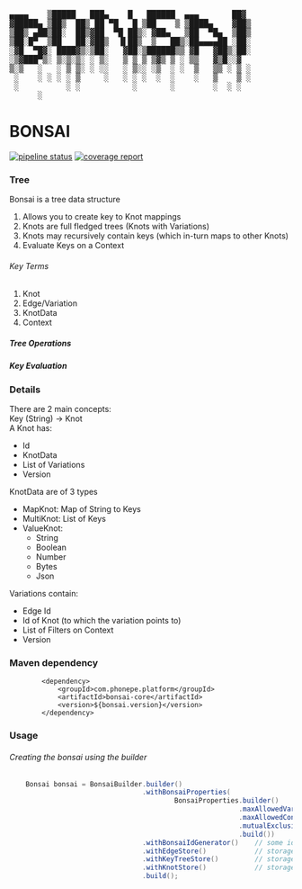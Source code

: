 <pre> 
▄▄▄▄    ▒█████   ███▄    █   ██████  ▄▄▄       ██▓
▓█████▄ ▒██▒  ██▒ ██ ▀█   █ ▒██    ▒ ▒████▄    ▓██▒
▒██▒ ▄██▒██░  ██▒▓██  ▀█ ██▒░ ▓██▄   ▒██  ▀█▄  ▒██▒
▒██░█▀  ▒██   ██░▓██▒  ▐▌██▒  ▒   ██▒░██▄▄▄▄██ ░██░
░▓█  ▀█▓░ ████▓▒░▒██░   ▓██░▒██████▒▒ ▓█   ▓██▒░██░
░▒▓███▀▒░ ▒░▒░▒░ ░ ▒░   ▒ ▒ ▒ ▒▓▒ ▒ ░ ▒▒   ▓▒█░░▓  
▒░▒   ░   ░ ▒ ▒░ ░ ░░   ░ ▒░░ ░▒  ░ ░  ▒   ▒▒ ░ ▒ ░
 ░    ░ ░ ░ ░ ▒     ░   ░ ░ ░  ░  ░    ░   ▒    ▒ ░
 ░          ░ ░           ░       ░        ░  ░ ░  
      ░                                            
</pre>
      


# BONSAI
[![pipeline status](https://gitlab.phonepe.com/platform/bonsai/badges/develop/pipeline.svg)](https://gitlab.phonepe.com/platform/bonsai/commits/develop)
[![coverage report](https://gitlab.phonepe.com/platform/bonsai/badges/develop/coverage.svg)](https://gitlab.phonepe.com/platform/bonsai/commits/develop)


### Tree
Bonsai is a tree data structure
1. Allows you to create key to Knot mappings
2. Knots are full fledged trees (Knots with Variations)
3. Knots may recursively contain keys (which in-turn maps to other Knots)
4. Evaluate Keys on a Context

###### Key Terms
1. Knot
2. Edge/Variation
3. KnotData
4. Context
	

##### Tree Operations

##### Key Evaluation

### Details
There are 2 main concepts:<br>
Key (String) -> Knot <br>
A Knot has:
- Id
- KnotData
- List of Variations
- Version

KnotData are of 3 types
- MapKnot: Map of String to Keys
- MultiKnot: List of Keys
- ValueKnot:
	- String
	- Boolean
	- Number
	- Bytes
	- Json

Variations contain:
- Edge Id
- Id of Knot (to which the variation points to)
- List of Filters on Context
- Version


### Maven dependency
```
        <dependency>
            <groupId>com.phonepe.platform</groupId>
            <artifactId>bonsai-core</artifactId>
            <version>${bonsai.version}</version>
        </dependency>
```

### Usage

###### Creating the bonsai using the builder
```java
    Bonsai bonsai = BonsaiBuilder.builder()
                                 .withBonsaiProperties(
                                         BonsaiProperties.builder()
                                                         .maxAllowedVariationsPerKnot(10)
                                                         .maxAllowedConditionsPerEdge(22)
                                                         .mutualExclusivitySettingTurnedOn(false)
                                                         .build())
                                 .withBonsaiIdGenerator()    // some id gen
                                 .withEdgeStore()            // storage impl for edges
                                 .withKeyTreeStore()         // storage impl for key tree
                                 .withKnotStore()            // storage impl for knots
                                 .build();

```